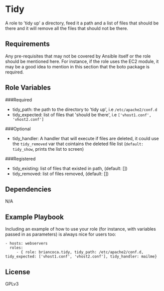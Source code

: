 Tidy
====

A role to 'tidy up' a directory, feed it a path and a list of files that should be there and it will remove all the files that should not be there.

Requirements
------------

Any pre-requisites that may not be covered by Ansible itself or the role should be mentioned here. For instance, if the role uses the EC2 module, it may be a good idea to mention in this section that the boto package is required.

Role Variables
--------------

###Required

* tidy_path: the path to the directory to 'tidy up', i.e `/etc/apache2/conf.d`
* tidy_expected: list of files that 'should be there', i.e `['vhost1.conf', 'vhost2.conf']`

###Optional

* tidy_handler: A handler that will execute if files are deleted, it could use the `tidy_removed` var that cointains the deleted file list (`default: tidy_show`, prints the list to screen)


###Registered

* tidy_existing: list of files that existed in path, (default: [])
* tidy_removed: list of files removed, (default: [])

Dependencies
------------

N/A

Example Playbook
----------------

Including an example of how to use your role (for instance, with variables passed in as parameters) is always nice for users too:

    - hosts: webservers
      roles:
         - { role: briancoca.tidy, tidy_path: /etc/apache2/conf.d, tidy_expected: ['vhost1.conf', 'vhost2.conf'], tidy_handler: mailme}

License
-------

GPLv3

